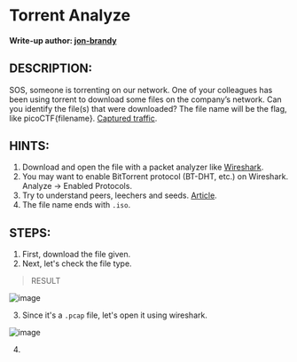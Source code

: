 # Torrent Analyze
#### Write-up author: [jon-brandy](https://github.com/jon-brandy)
## DESCRIPTION:
SOS, someone is torrenting on our network. 
One of your colleagues has been using torrent to download some files on the company’s network.
Can you identify the file(s) that were downloaded? 
The file name will be the flag, like picoCTF{filename}. [Captured traffic](https://artifacts.picoctf.net/c/206/torrent.pcap).
## HINTS:
1. Download and open the file with a packet analyzer like [Wireshark](https://www.wireshark.org/).
2. You may want to enable BitTorrent protocol (BT-DHT, etc.) on Wireshark. Analyze -> Enabled Protocols.
3. Try to understand peers, leechers and seeds. [Article](https://www.techworm.net/2017/03/seeds-peers-leechers-torrents-language.html).
4. The file name ends with `.iso`.
## STEPS:
1. First, download the file given.
2. Next, let's check the file type.

> RESULT

![image](https://user-images.githubusercontent.com/70703371/191528031-d8178022-a7a9-4992-aa28-a359b91d7cf4.png)


3. Since it's a `.pcap` file, let's open it using wireshark.

![image](https://user-images.githubusercontent.com/70703371/191532494-4d6ec357-b9db-4e90-a1c3-d09fc869de08.png)

4. 
